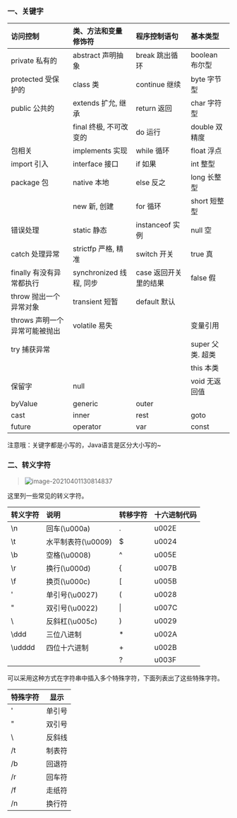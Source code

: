### 一、关键字

| 访问控制                      | 类、方法和变量修饰符    | 程序控制语句          | 基本类型         |
| :---------------------------- | :---------------------- | :-------------------- | :--------------- |
| private 私有的                | abstract 声明抽象       | break 跳出循环        | boolean 布尔型   |
| protected 受保护的            | class 类                | continue 继续         | byte 字节型      |
| public 公共的                 | extends 扩允, 继承      | return 返回           | char 字符型      |
|                               | final 终极, 不可改变的  | do 运行               | double 双精度    |
| 包相关                        | implements 实现         | while 循环            | float 浮点       |
| import 引入                   | interface 接口          | if 如果               | int 整型         |
| package 包                    | native 本地             | else 反之             | long 长整型      |
|                               | new 新, 创建            | for 循环              | short 短整型     |
| 错误处理                      | static 静态             | instanceof 实例       | null 空          |
| catch 处理异常                | strictfp 严格, 精准     | switch 开关           | true 真          |
| finally 有没有异常都执行      | synchronized 线程, 同步 | case 返回开关里的结果 | false 假         |
| throw 抛出一个异常对象        | transient 短暂          | default 默认          |                  |
| throws 声明一个异常可能被抛出 | volatile 易失           |                       | 变量引用         |
| try 捕获异常                  |                         |                       | super 父类. 超类 |
|                               |                         |                       | this 本类        |
| 保留字                        | null                    |                       | void 无返回值    |
| byValue                       | generic                 | outer                 |                  |
| cast                          | inner                   | rest                  | goto             |
| future                        | operator                | var                   | const            |

注意哦：关键字都是小写的，Java语言是区分大小写的~

### 二、转义字符

> ![image-20210401130814837](C:\Users\Administrator\AppData\Roaming\Typora\typora-user-images\image-20210401130814837.png)

这里列一些常见的转义字符。

| 转义字符 | 说明               | 转移字符 | 十六进制代码 |
| :------- | :----------------- | :------- | :----------- |
| \n       | 回车(\u000a)       | .        | u002E        |
| \t       | 水平制表符(\u0009) | $        | u0024        |
| \b       | 空格(\u0008)       | ^        | u005E        |
| \r       | 换行(\u000d)       | {        | u007B        |
| \f       | 换页(\u000c)       | [        | u005B        |
| \'       | 单引号(\u0027)     | (        | u0028        |
| \"       | 双引号(\u0022)     | \|       | u007C        |
| \        | 反斜杠(\u005c)     | )        | u0029        |
| \ddd     | 三位八进制         | *        | u002A        |
| \udddd   | 四位十六进制       | +        | u002B        |
|          |                    | ?        | u003F        |

可以采用这种方式在字符串中插入多个特殊字符，下面列表出了这些特殊字符。

| 特殊字符 | 显示   |
| -------- | ------ |
| \'       | 单引号 |
| \"       | 双引号 |
| \\       | 反斜线 |
| /t       | 制表符 |
| /b       | 回退符 |
| /r       | 回车符 |
| /f       | 走纸符 |
| /n       | 换行符 |